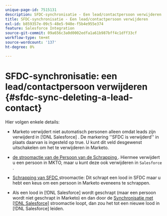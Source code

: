 ```yaml
---
unique-page-id: 7515131
description: SFDC-synchronisatie - Een lead/contactpersoon verwijderen - Marketo-documenten - Productdocumentatie
title: SFDC-synchronisatie - Een lead/contactpersoon verwijderen
exl-id: b859357e-09c5-48e5-940e-f5b4e955e374
feature: Salesforce Integration
source-git-commit: 09a656c3a0d0002edfa1a61b987bff4c1dff33cf
workflow-type: tm+mt
source-wordcount: '137'
ht-degree: 0%

---
```


# SFDC-synchronisatie: een lead/contactpersoon verwijderen {#sfdc-sync-deleting-a-lead-contact}

Hier volgen enkele details:

* Marketo verwijdert niet automatisch personen alleen omdat leads zijn verwijderd in [!DNL Salesforce] . De markering &#39;&#39;SFDC is verwijderd&#39;&#39; in plaats daarvan is ingesteld op true. U kunt dit veld desgewenst uitschakelen om het te verwijderen in Marketo.
* [ de stroomactie van de Persoon van de Schrapping ](/help/marketo/product-docs/core-marketo-concepts/smart-campaigns/flow-actions/delete-person.md). Hiermee verwijdert u een persoon in MKTO, maar u kunt deze ook verwijderen in `Salesforce` .

* [ Schrapping van SFDC ](/help/marketo/product-docs/core-marketo-concepts/smart-campaigns/salesforce-flow-actions/delete-person-from-sfdc.md) stroomactie: Dit schrapt een lood in SFDC maar u hebt een keus om een persoon in Marketo eveneens te schrappen.
* Als een lood in [!DNL Salesforce] wordt geschrapt (maar een persoon wordt niet geschrapt in Marketo) en dan door de [ Synchronisatie met  [!DNL Salesforce]](/help/marketo/product-docs/core-marketo-concepts/smart-campaigns/salesforce-flow-actions/sync-person-to-sfdc.md) stroomactie loopt, dan zou het tot een nieuwe lood in [!DNL Salesforce] leiden.
